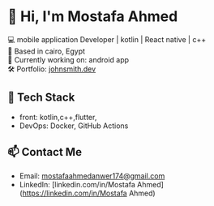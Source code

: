 # 👋 Hi, I'm Mostafa Ahmed

💻 mobile application Developer | kotlin | React native | c++  
📍 Based in cairo, Egypt   
🌱 Currently working on: android app  
🛠️ Portfolio: [johnsmith.dev](https://johnsmith.dev)

## 🔧 Tech Stack
- front: kotlin,c++,flutter,
- DevOps: Docker, GitHub Actions

## 📫 Contact Me
- Email: mostafaahmedanwer174@gmail.com
- LinkedIn: [linkedin.com/in/Mostafa Ahmed](https://linkedin.com/in/Mostafa Ahmed)
